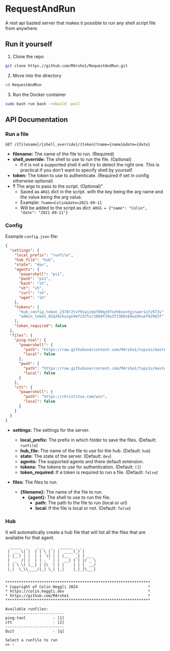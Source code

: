 # RequestAndRun
A rest api basted server that makes it possible to run any shell script file from anywhere.

## Run it yourself
1. Clone the repo

```bash
git clone https.//github.com/M4rshe1/RequestAndRun.git
```

2. Move into the directory

```bash
cd RequestAndRun
```

3. Run the Docker container

```bash
sudo bash run bash -rebuild -pull
```

## API Documentation

### Run a file
```http
GET /{filename}/{shell_override}/{token}?name={name}&date={date}
```

- **filename:** The name of the file to run. (Required)  
- **shell_override:** The shell to use to run the file. (Optional)  
  - if it is not a supported shell it will try to detect the right one. This is practical if you don't want to specify shell by yourself.
- **token:** The token to use to authenticate. (Required if set in config otherwise optional) 
- **?** The args to pass to the script. (Optional)"
    - Saved as `ARGS` dict in the script. with the key being the arg name and the value being the arg value.
    - Example: `?name=Colin&date=2021-09-11`
    - Will be added to the script as dict: `ARGS = {"name": "Colin", "date": "2021-09-11"}`

### Config  

Example `config.json` file:   

```json
{
  "settings": {
    "local_prefix": "runfile",
    "hub_file": "hub",
    "state": "dev",
    "agents": {
      "powershell": "ps1",
      "pwsh": "ps1",
      "bash": "sh",
      "sh": "sh",
      "curl": "sh",
      "wget": "sh"
    },
    "tokens": [
      "hub_config_token_2378r2tvf9iwjzebf89qz9fozhbsontgjnaeriufz973v",
      "admin_token_02q34zhuzgn9ef237tvr28b9f29u3f2389z89wzbhuef92983f"
    ],
    "token_required": false
  },
  "files": {
    "ping-tool": {
      "powershell": {
        "path": "https://raw.githubusercontent.com/M4rshe1/tups1s/master/USB/Scripts/ping_tool/ping_tool.ps1",
        "local": false
      },
      "pwsh": {
        "path": "https://raw.githubusercontent.com/M4rshe1/tups1s/master/USB/Scripts/ping_tool/ping_tool.ps1",
        "local": false
      }
    },
    "ctt": {
      "powershell": {
        "path": "https://christitus.com/win",
        "local": false
      }
    }
  }
}
```  
  
- **settings:** The settings for the server.
    - **local_prefix:** The prefix in which folder to save the files. (Default: `runfile`)
    - **hub_file:** The name of the file to use for the hub. (Default: `hub`)
    - **state:** The state of the server. (Default: `dev`)
    - **agents:** The supported agents and there default extension.
    - **tokens:** The tokens to use for authentication. (Default: `[]`)
    - **token_required:** If a token is required to run a file. (Default: `false`)

- **files:** The files to run.
  - **{filename}:** The name of the file to run.
      - **{agent}:** The shell to use to run the file.
          - **path:** The path to the file to run (local or url)
          - **local:** If the file is local or not. (Default: `false`)

### Hub

It will automatically create a hub file that will list all the files that are available for that agent.  

```
  _____  _    _ _   _   ______ _ _
 |  __ \| |  | | \ | | |  ____(_) |
 | |__) | |  | |  \| | | |__   _| | ___
 |  _  /| |  | | . ' | |  __| | | |/ _ \
 | | \ \| |__| | |\  | | |    | | |  __/
 |_|  \_\\____/|_| \_| |_|    |_|_|\___|


****************************************************************
* Copyright of Colin Heggli 2024                               *
* https://colin.heggli.dev                                     *
* https://github.com/M4rshe1                                   *
****************************************************************

Available runfiles:
--------------------------
ping-tool            - [1]
ctt                  - [2]
--------------------------
Quit                 - [q]

Select a runfile to run
>> :
```
